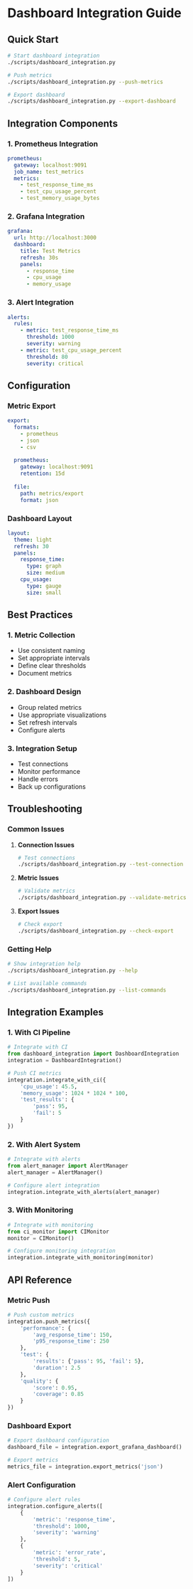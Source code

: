 # Dashboard Integration Guide

## Quick Start
```bash
# Start dashboard integration
./scripts/dashboard_integration.py

# Push metrics
./scripts/dashboard_integration.py --push-metrics

# Export dashboard
./scripts/dashboard_integration.py --export-dashboard
```

## Integration Components

### 1. Prometheus Integration
```yaml
prometheus:
  gateway: localhost:9091
  job_name: test_metrics
  metrics:
    - test_response_time_ms
    - test_cpu_usage_percent
    - test_memory_usage_bytes
```

### 2. Grafana Integration
```yaml
grafana:
  url: http://localhost:3000
  dashboard:
    title: Test Metrics
    refresh: 30s
    panels:
      - response_time
      - cpu_usage
      - memory_usage
```

### 3. Alert Integration
```yaml
alerts:
  rules:
    - metric: test_response_time_ms
      threshold: 1000
      severity: warning
    - metric: test_cpu_usage_percent
      threshold: 80
      severity: critical
```

## Configuration

### Metric Export
```yaml
export:
  formats:
    - prometheus
    - json
    - csv
  
  prometheus:
    gateway: localhost:9091
    retention: 15d
    
  file:
    path: metrics/export
    format: json
```

### Dashboard Layout
```yaml
layout:
  theme: light
  refresh: 30
  panels:
    response_time:
      type: graph
      size: medium
    cpu_usage:
      type: gauge
      size: small
```

## Best Practices

### 1. Metric Collection
- Use consistent naming
- Set appropriate intervals
- Define clear thresholds
- Document metrics

### 2. Dashboard Design
- Group related metrics
- Use appropriate visualizations
- Set refresh intervals
- Configure alerts

### 3. Integration Setup
- Test connections
- Monitor performance
- Handle errors
- Back up configurations

## Troubleshooting

### Common Issues
1. **Connection Issues**
   ```bash
   # Test connections
   ./scripts/dashboard_integration.py --test-connection
   ```

2. **Metric Issues**
   ```bash
   # Validate metrics
   ./scripts/dashboard_integration.py --validate-metrics
   ```

3. **Export Issues**
   ```bash
   # Check export
   ./scripts/dashboard_integration.py --check-export
   ```

### Getting Help
```bash
# Show integration help
./scripts/dashboard_integration.py --help

# List available commands
./scripts/dashboard_integration.py --list-commands
```

## Integration Examples

### 1. With CI Pipeline
```python
# Integrate with CI
from dashboard_integration import DashboardIntegration
integration = DashboardIntegration()

# Push CI metrics
integration.integrate_with_ci({
    'cpu_usage': 45.5,
    'memory_usage': 1024 * 1024 * 100,
    'test_results': {
        'pass': 95,
        'fail': 5
    }
})
```

### 2. With Alert System
```python
# Integrate with alerts
from alert_manager import AlertManager
alert_manager = AlertManager()

# Configure alert integration
integration.integrate_with_alerts(alert_manager)
```

### 3. With Monitoring
```python
# Integrate with monitoring
from ci_monitor import CIMonitor
monitor = CIMonitor()

# Configure monitoring integration
integration.integrate_with_monitoring(monitor)
```

## API Reference

### Metric Push
```python
# Push custom metrics
integration.push_metrics({
    'performance': {
        'avg_response_time': 150,
        'p95_response_time': 250
    },
    'test': {
        'results': {'pass': 95, 'fail': 5},
        'duration': 2.5
    },
    'quality': {
        'score': 0.95,
        'coverage': 0.85
    }
})
```

### Dashboard Export
```python
# Export dashboard configuration
dashboard_file = integration.export_grafana_dashboard()

# Export metrics
metrics_file = integration.export_metrics('json')
```

### Alert Configuration
```python
# Configure alert rules
integration.configure_alerts([
    {
        'metric': 'response_time',
        'threshold': 1000,
        'severity': 'warning'
    },
    {
        'metric': 'error_rate',
        'threshold': 5,
        'severity': 'critical'
    }
])
```
